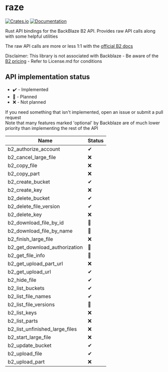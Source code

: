 # raze
[![Crates.io](https://img.shields.io/crates/v/raze)](https://crates.io/crates/raze)
[![Documentation](https://docs.rs/raze/badge.svg)](https://docs.rs/raze/)

Rust API bindings for the BackBlaze B2 API.
Provides raw API calls along with some helpful utilities

The raw API calls are more or less 1:1 with the [official B2 docs][1]

   [1]: https://www.backblaze.com/b2/docs/

Disclaimer: This library is not associated with Backblaze - Be aware of the [B2 pricing](https://www.backblaze.com/b2/cloud-storage-pricing.html) - Refer to License.md for conditions

## API implementation status
 * ✔️ - Implemented
 * 🚧 - Planned
 * ❌ - Not planned

If you need something that isn't implemented, open an issue or submit a pull request  
Note that many features marked 'optional' by Backblaze are of much lower priority than implementing the rest of the API  

Name | Status
---- | ------
b2_authorize_account            | ✔
b2_cancel_large_file            | ❌
b2_copy_file                    | ❌
b2_copy_part                    | ❌
b2_create_bucket                | ✔
b2_create_key                   | ❌
b2_delete_bucket                | ✔
b2_delete_file_version          | ✔
b2_delete_key                   | ❌
b2_download_file_by_id          | 🚧
b2_download_file_by_name        | 🚧
b2_finish_large_file            | ❌
b2_get_download_authorization   | 🚧
b2_get_file_info                | 🚧
b2_get_upload_part_url          | ❌
b2_get_upload_url               | ✔
b2_hide_file                    | ✔
b2_list_buckets                 | ✔
b2_list_file_names              | ✔
b2_list_file_versions           | 🚧
b2_list_keys                    | ❌
b2_list_parts                   | ❌
b2_list_unfinished_large_files  | ❌
b2_start_large_file             | ❌
b2_update_bucket                | ✔
b2_upload_file                  | ✔
b2_upload_part                  | ❌
